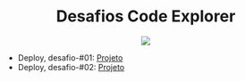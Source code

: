 <h1 align="center">
 Desafios Code Explorer
</h1>
<div align="center"><img src="https://i.pinimg.com/originals/98/41/27/9841275d5372f3d0036c584ad9c9f977.gif"/></div>

- Deploy, desafio-#01: <a href="https://desafio-1-brown.vercel.app/" target="_blank">Projeto</a>
- Deploy, desafio-#02: <a href="https://galeria-sandy.vercel.app/" target="_blank">Projeto</a>
